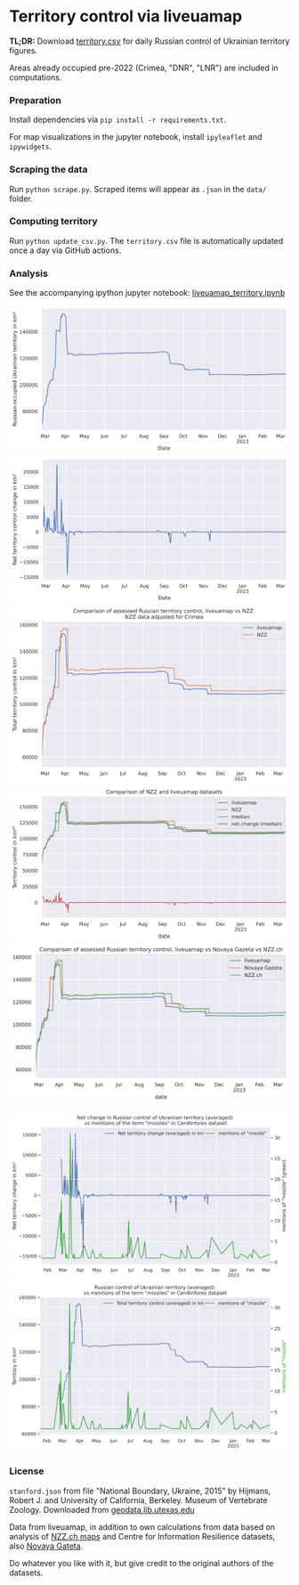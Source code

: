 # Territory control via liveuamap

**TL;DR:** Download [territory.csv](territory.csv) for daily Russian control of
Ukrainian territory figures.

Areas already occupied pre-2022 (Crimea, "DNR", "LNR") are included in
computations.

### Preparation
Install dependencies via `pip install -r requirements.txt`.

For map visualizations in the jupyter notebook, install `ipyleaflet` and
`ipywidgets`.

### Scraping the data
Run `python scrape.py`. Scraped items will appear as `.json` in the `data/`
folder.

### Computing territory
Run `python update_csv.py`. The `territory.csv` file is automatically updated
once a day via GitHub actions.

### Analysis

See the accompanying ipython jupyter notebook:
[liveuamap_territory.ipynb](liveuamap_territory.ipynb)

![liveuamap_area_total](liveuamap_area_total.svg)
![liveuamap_area_net](liveuamap_area_net.svg)
![liveuamap_nzz_area_comparison_total](liveuamap_nzz_area_comparison_total.svg)
![comparison_liveuamap_nzz_median](comparison_liveuamap_nzz_median.svg)
![liveuamap_novaya_nzz_area_comparison_tota](liveuamap_novaya_nzz_area_comparison_total.png)

![comparison_territory_net_missiles_eor](comparison_territory_net_missiles_eor.svg)
![comparison_territory_total_missiles_eor](comparison_territory_total_missiles_eor.svg)

### License

`stanford.json` from file "National Boundary, Ukraine, 2015" by Hijmans, Robert
J. and University of California, Berkeley. Museum of Vertebrate Zoology.
Downloaded from [geodata.lib.utexas.edu](https://geodata.lib.utexas.edu/catalog/stanford-nv937bq8361)

Data from liveuamap, in addition to own calculations from data based on analysis
of [NZZ.ch maps](https://github.com/conflict-investigations/nzz-maps) and Centre
for Information Resilience datasets, also
[Novaya Gateta](https://novayagazeta.eu/articles/2023/02/28/dead-end-en).

Do whatever you like with it, but give credit to the original authors of the
datasets.
